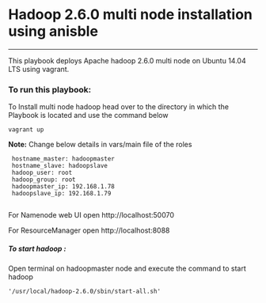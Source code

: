 # Hadoop 2.6.0 multi node installation using anisble
-----
This playbook deploys Apache hadoop 2.6.0 multi node on Ubuntu 14.04 LTS using vagrant.


### To run this playbook:
To Install multi node hadoop head over to the directory in which the Playbook is located and use the command below
```
vagrant up
```

**Note:** Change below details in vars/main file of the roles 
```
 hostname_master: hadoopmaster
 hostname_slave: hadoopslave
 hadoop_user: root
 hadoop_group: root
 hadoopmaster_ip: 192.168.1.78
 hadoopslave_ip: 192.168.1.79
 
```
 
For Namenode web UI open http://localhost:50070

For ResourceManager open http://localhost:8088

##### To start hadoop : 
 Open terminal on hadoopmaster node and execute the command to start hadoop 
```
'/usr/local/hadoop-2.6.0/sbin/start-all.sh' 
```

